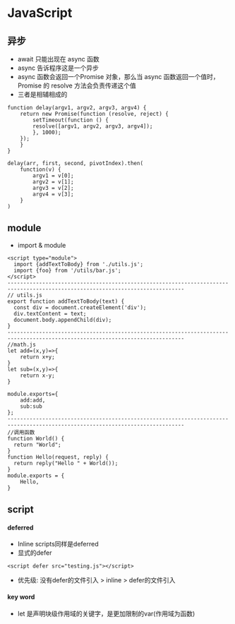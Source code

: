 # JavaScript
## 异步
* await 只能出现在 async 函数
* async 告诉程序这是一个异步 
* async 函数会返回一个Promise 对象，那么当 async 函数返回一个值时，Promise 的 resolve 方法会负责传递这个值
* 三者是相辅相成的
```
function delay(argv1, argv2, argv3, argv4) {   
    return new Promise(function (resolve, reject) {
        setTimeout(function () {
        resolve([argv1, argv2, argv3, argv4]);
        }, 1000);
    });
    }
}

delay(arr, first, second, pivotIndex).then(
    function(v) {
        argv1 = v[0];
        argv2 = v[1];
        argv3 = v[2];
        argv4 = v[3];
    }
)
```

## module
* import & module 
```
<script type="module">
  import {addTextToBody} from './utils.js';
  import {foo} from '/utils/bar.js';
</script>
------------------------------------------------------------------------------------------------------------------------------
// utils.js
export function addTextToBody(text) {
  const div = document.createElement('div');
  div.textContent = text;
  document.body.appendChild(div);
}
------------------------------------------------------------------------------------------------------------------------------
//math.js
let add=(x,y)=>{
    return x+y;
}
let sub=(x,y)=>{
    return x-y;
}

module.exports={
    add:add,
    sub:sub
};
------------------------------------------------------------------------------------------------------------------------------
//调用函数
function World() {
  return "World";
}
function Hello(request, reply) {
  return reply("Hello " + World());
}
module.exports = {
    Hello,
}

```

## script
#### deferred
* Inline scripts同样是deferred
* 显式的defer
```
<script defer src="testing.js"></script>

```
* 优先级: 没有defer的文件引入 > inline > defer的文件引入

#### key word 
* let 是声明块级作用域的关键字，是更加限制的var(作用域为函数)